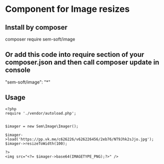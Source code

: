 # Component for Image resizes
## Install by composer
composer require sem-soft/image
## Or add this code into require section of your composer.json and then call composer update in console
"sem-soft/image": "*"
## Usage
```
<?php
require './vendor/autoload.php';


$imager = new Sem\Image\Imager();

$imager->load('https://pp.vk.me/c626226/v626226456/2eb76/NT9Jhk2sJjo.jpg');
$imager->resizeToWidth(100);

?>
<img src="<?= $imager->base64(IMAGETYPE_PNG);?>" />
```
